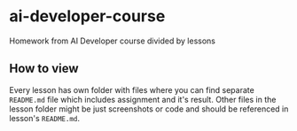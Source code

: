 # ai-developer-course
Homework from AI Developer course divided by lessons

## How to view
Every lesson has own folder with files where you can find separate `README.md` file which includes assignment and it's result.
Other files in the lesson folder might be just screenshots or code and should be referenced in lesson's `README.md`.
